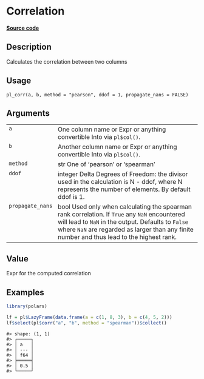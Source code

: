

# Correlation

[**Source code**](https://github.com/pola-rs/r-polars/tree/main/R/functions__lazy.R#L817)

## Description

Calculates the correlation between two columns

## Usage

<pre><code class='language-R'>pl_corr(a, b, method = "pearson", ddof = 1, propagate_nans = FALSE)
</code></pre>

## Arguments

<table>
<tr>
<td style="white-space: nowrap; font-family: monospace; vertical-align: top">
<code id="pl_corr_:_a">a</code>
</td>
<td>
One column name or Expr or anything convertible Into<Expr> via
<code>pl$col()</code>.
</td>
</tr>
<tr>
<td style="white-space: nowrap; font-family: monospace; vertical-align: top">
<code id="pl_corr_:_b">b</code>
</td>
<td>
Another column name or Expr or anything convertible Into<Expr> via
<code>pl$col()</code>.
</td>
</tr>
<tr>
<td style="white-space: nowrap; font-family: monospace; vertical-align: top">
<code id="pl_corr_:_method">method</code>
</td>
<td>
str One of ‘pearson’ or ‘spearman’
</td>
</tr>
<tr>
<td style="white-space: nowrap; font-family: monospace; vertical-align: top">
<code id="pl_corr_:_ddof">ddof</code>
</td>
<td>
integer Delta Degrees of Freedom: the divisor used in the calculation is
N - ddof, where N represents the number of elements. By default ddof is
1.
</td>
</tr>
<tr>
<td style="white-space: nowrap; font-family: monospace; vertical-align: top">
<code id="pl_corr_:_propagate_nans">propagate_nans</code>
</td>
<td>
bool Used only when calculating the spearman rank correlation. If
<code>True</code> any <code>NaN</code> encountered will lead to
<code>NaN</code> in the output. Defaults to <code>False</code> where
<code>NaN</code> are regarded as larger than any finite number and thus
lead to the highest rank.
</td>
</tr>
</table>

## Value

Expr for the computed correlation

## Examples

``` r
library(polars)

lf = pl$LazyFrame(data.frame(a = c(1, 8, 3), b = c(4, 5, 2)))
lf$select(pl$corr("a", "b", method = "spearman"))$collect()
```

    #> shape: (1, 1)
    #> ┌─────┐
    #> │ a   │
    #> │ --- │
    #> │ f64 │
    #> ╞═════╡
    #> │ 0.5 │
    #> └─────┘

